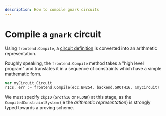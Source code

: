 ```yaml
---
description: How to compile gnark circuits
---
```



# Compile a `gnark` circuit 

Using `frontend.Compile`, a [circuit definition](write/circuit_structure.md) is converted into an arithmetic representation. 

Roughly speaking, the `frontend.Compile` method takes a "high level program" and translates it in a sequence of constraints which have a simple mathematic form. 


```go
var myCircuit Circuit
r1cs, err := frontend.Compile(ecc.BN254, backend.GROTH16, &myCircuit)
```

We must specify `zkpID` (`Groth16` or `PLONK`) at this stage, as the `CompiledConstraintSystem` (ie the *arithmetic representation*) is strongly typed towards a proving scheme. 
